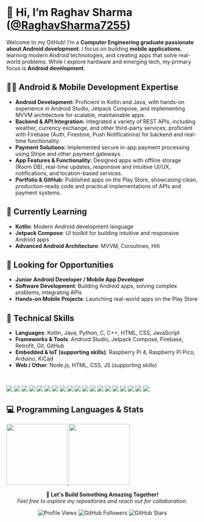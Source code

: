 # 👋 Hi, I’m **Raghav Sharma** ([@RaghavSharma7255](https://github.com/RaghavSharma7255))

Welcome to my GitHub! I’m a **Computer Engineering graduate passionate about Android development**. I focus on building **mobile applications**, learning modern Android technologies, and creating apps that solve real-world problems. While I explore hardware and emerging tech, my primary focus is **Android development**.

## 👨‍💻 Android & Mobile Development Expertise
- **Android Development:** Proficient in Kotlin and Java, with hands-on experience in Android Studio, Jetpack Compose, and implementing MVVM architecture for scalable, maintainable apps.
- **Backend & API Integration:** Integrated a variety of REST APIs, including weather, currency exchange, and other third-party services; proficient with Firebase (Auth, Firestore, Push Notifications) for backend and real-time functionality.
- **Payment Solutions:** Implemented secure in-app payment processing using Stripe and other payment gateways.
- **App Features & Functionality:** Designed apps with offline storage (Room DB), real-time updates, responsive and intuitive UI/UX, notifications, and location-based services.
- **Portfolio & GitHub:** Published apps on the Play Store, showcasing clean, production-ready code and practical implementations of APIs and payment systems.

## 🌱 Currently Learning
- **Kotlin**: Modern Android development language
- **Jetpack Compose**: UI toolkit for building intuitive and responsive Android apps
- **Advanced Android Architecture**: MVVM, Coroutines, Hilt

## 💼 Looking for Opportunities
- **Junior Android Developer / Mobile App Developer**
- **Software Development**: Building Android apps, solving complex problems, integrating APIs
- **Hands-on Mobile Projects**: Launching real-world apps on the Play Store

## 🔧 Technical Skills
- **Languages**: Kotlin, Java, Python, C, C++, HTML, CSS, JavaScript
- **Frameworks & Tools**: Android Studio, Jetpack Compose, Firebase, Retrofit, Git, GitHub
- **Embedded & IoT (supporting skills)**: Raspberry Pi 4, Raspberry Pi Pico, Arduino, KiCad
- **Web / Other**: Node.js, HTML, CSS, JS (supporting skills)
<br>
<p>
  <img src="https://img.shields.io/badge/Kotlin-7F52FF?style=for-the-badge&logo=kotlin&logoColor=white" />
  <img src="https://img.shields.io/badge/Android%20Studio-3DDC84?style=for-the-badge&logo=androidstudio&logoColor=black" />
  <img src="https://img.shields.io/badge/Jetpack%20Compose-4285F4?style=for-the-badge&logoColor=white" />
  <img src="https://img.shields.io/badge/Firebase-FFCA28?style=for-the-badge&logo=firebase&logoColor=white" />
  <img src="https://img.shields.io/badge/Java-ED8B00?style=for-the-badge&logo=java&logoColor=white" />
  <img src="https://img.shields.io/badge/Room%20DB-0DB14B?style=for-the-badge&logoColor=white" />
  <img src="https://img.shields.io/badge/Retrofit-3DDC84?style=for-the-badge&logoColor=white" />
  <img src="https://img.shields.io/badge/Git-F05032?style=for-the-badge&logo=git&logoColor=white" />
  <img src="https://img.shields.io/badge/GitHub-181717?style=for-the-badge&logo=github&logoColor=white" />
  <img src="https://img.shields.io/badge/JavaScript-F7DF1E?style=for-the-badge&logo=javascript&logoColor=black" />
  <img src="https://img.shields.io/badge/HTML-E34F26?style=for-the-badge&logo=html5&logoColor=white" />
  <img src="https://img.shields.io/badge/CSS-1572B6?style=for-the-badge&logo=css3&logoColor=white" />
  <img src="https://img.shields.io/badge/FreeRTOS-00A6A6?style=for-the-badge&logo=freertos&logoColor=white" />
  <img src="https://img.shields.io/badge/Git-F05032?style=for-the-badge&logo=git&logoColor=white" />
  <img src="https://img.shields.io/badge/GitHub-181717?style=for-the-badge&logo=github&logoColor=white" />
  <img src="https://img.shields.io/badge/Visual%20Studio-5C2D91?style=for-the-badge&logo=visual-studio&logoColor=white" />
  <img src="https://img.shields.io/badge/Raspberry%20Pi-BC2A8D?style=for-the-badge&logo=raspberrypi&logoColor=white" />
  <img src="https://img.shields.io/badge/Raspberry%20Pi%20Pico-2774BB?style=for-the-badge&logo=raspberrypi&logoColor=white" />
  <img src="https://img.shields.io/badge/Arduino-00979D?style=for-the-badge&logo=arduino&logoColor=white" />
</p>

  
## 💻 Programming Languages & Stats
<!-- Display Stats and Languages Side by Side -->
<p>
  <a href="https://github.com/raghavsharma7255/github-readme-stats">
    <img height="160" src="https://stat-ashy.vercel.app/api?username=raghavsharma7255&theme=transparent&show_icons=true&rank_icon=github" />
  </a>

  <a href="https://github.com/raghavsharma7255/convoychat">
    <img height="160" src="https://stat-ashy.vercel.app/api/top-langs?username=raghavsharma7255&theme=transparent&layout=compact&langs_count=8&card_width=450"/>
  </a>
</p>
<!-- Footer Section -->
<p align="center">
  <strong>🚀 Let's Build Something Amazing Together!</strong><br>
  <em>Feel free to explore my repositories and reach out for collaboration.</em>  
</p>



<p align="center">
  <img src="https://komarev.com/ghpvc/?username=raghavsharma7255&color=blue&style=flat-square" alt="Profile Views" />
  <img src="https://img.shields.io/github/followers/raghavsharma7255?style=social" alt="GitHub Followers" />
  <img src="https://img.shields.io/github/stars/raghavsharma7255?style=social" alt="GitHub Stars" />
</p>




<!---
RaghavSharma7255/RaghavSharma7255 is a ✨ special ✨ repository because its `README.md` (this file) appears on your GitHub profile.
You can click the Preview link to take a look at your changes.
--->
